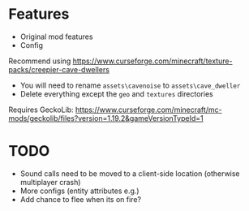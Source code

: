 # Features
* Original mod features
* Config

Recommend using https://www.curseforge.com/minecraft/texture-packs/creepier-cave-dwellers
* You will need to rename `assets\cavenoise` to `assets\cave_dweller`
* Delete everything except the `geo` and `textures` directories

Requires GeckoLib: https://www.curseforge.com/minecraft/mc-mods/geckolib/files?version=1.19.2&gameVersionTypeId=1

# TODO
* Sound calls need to be moved to a client-side location (otherwise multiplayer crash)
* More configs (entity attributes e.g.)
* Add chance to flee when its on fire?
